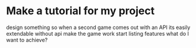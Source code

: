 # Make a tutorial for my project

design something so when a second game comes out with an API its easily extendable
without api make the game work
start listing features
what do I want to achieve?
